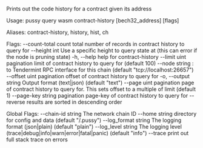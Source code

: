 Prints out the code history for a contract given its address

Usage:
  pussy query wasm contract-history [bech32_address] [flags]

Aliases:
  contract-history, history, hist, ch

Flags:
      --count-total       count total number of records in contract history to query for
      --height int        Use a specific height to query state at (this can error if the node is pruning state)
  -h, --help              help for contract-history
      --limit uint        pagination limit of contract history to query for (default 100)
      --node string       <host>:<port> to Tendermint RPC interface for this chain (default "tcp://localhost:26657")
      --offset uint       pagination offset of contract history to query for
  -o, --output string     Output format (text|json) (default "text")
      --page uint         pagination page of contract history to query for. This sets offset to a multiple of limit (default 1)
      --page-key string   pagination page-key of contract history to query for
      --reverse           results are sorted in descending order

Global Flags:
      --chain-id string     The network chain ID
      --home string         directory for config and data (default "/.pussy")
      --log_format string   The logging format (json|plain) (default "plain")
      --log_level string    The logging level (trace|debug|info|warn|error|fatal|panic) (default "info")
      --trace               print out full stack trace on errors
